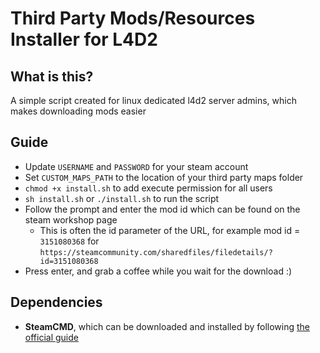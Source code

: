 # Third Party Mods/Resources Installer for L4D2

## What is this?

A simple script created for linux dedicated l4d2 server admins, which makes downloading mods easier

## Guide

- Update `USERNAME` and `PASSWORD` for your steam account
- Set `CUSTOM_MAPS_PATH` to the location of your third party maps folder
- `chmod +x install.sh` to add execute permission for all users
- `sh install.sh` or `./install.sh` to run the script
- Follow the prompt and enter the mod id which can be found on the steam workshop page
  - This is often the id parameter of the URL, for example mod id = `3151080368` for `https://steamcommunity.com/sharedfiles/filedetails/?id=3151080368`
- Press enter, and grab a coffee while you wait for the download :)

## Dependencies

- **SteamCMD**, which can be downloaded and installed by following [the official guide](https://developer.valvesoftware.com/wiki/SteamCMD#Downloading_SteamCMD)
